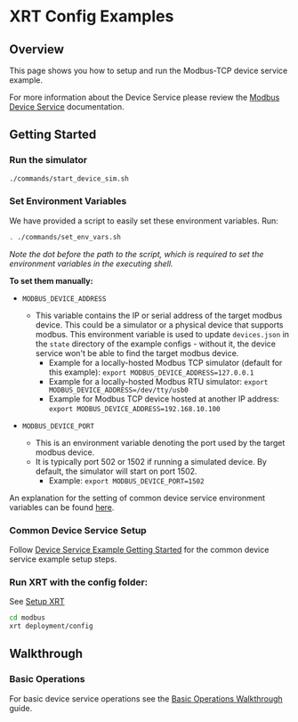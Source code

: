 # XRT Config Examples

## Overview

This page shows you how to setup and run the Modbus-TCP device service example.

For more information about the Device Service please review the [Modbus Device Service](https://www.link.to.modbus.device.service.docs) documentation.

## Getting Started

### **Run the simulator**

```bash
./commands/start_device_sim.sh
```

### **Set Environment Variables**

We have provided a script to easily set these environment variables. Run:
```bash
. ./commands/set_env_vars.sh
```
*Note the dot before the path to the script, which is required to set the environment variables in the executing shell.*

**To set them manually:**

- `MODBUS_DEVICE_ADDRESS`
    - This variable contains the IP or serial address of the target modbus device. This could be a simulator or a physical device that supports modbus. This environment variable is used to update `devices.json` in the `state` directory of the example configs - without it, the device service won't be able to find the target modbus device.
      - Example for a locally-hosted Modbus TCP simulator (default for this example): `export MODBUS_DEVICE_ADDRESS=127.0.0.1`
      - Example for a locally-hosted Modbus RTU simulator: `export MODBUS_DEVICE_ADDRESS=/dev/tty/usb0`
      - Example for Modbus TCP device hosted at another IP address: `export MODBUS_DEVICE_ADDRESS=192.168.10.100`



- `MODBUS_DEVICE_PORT`
  - This is an environment variable denoting the port used by the target modbus device.
  - It is typically port 502 or 1502 if running a simulated device. By default, the simulator will start on port 1502. 
    - Example: `export MODBUS_DEVICE_PORT=1502`

An explanation for the setting of common device service environment variables can be found [here](../interactive-walkthrough/ds-getting-started-common.md#Device-service-configuration-setup).

### **Common Device Service Setup**

Follow [Device Service Example Getting Started](../interactive-walkthrough/ds-getting-started-common.md) for the common device service example setup steps.

### **Run XRT with the config folder:**

See [Setup XRT](../interactive-walkthrough/setup-xrt.md)

```bash
cd modbus
xrt deployment/config
```

## Walkthrough

### Basic Operations

For basic device service operations see the [Basic Operations Walkthrough](../interactive-walkthrough/basic-operations.md) guide.

